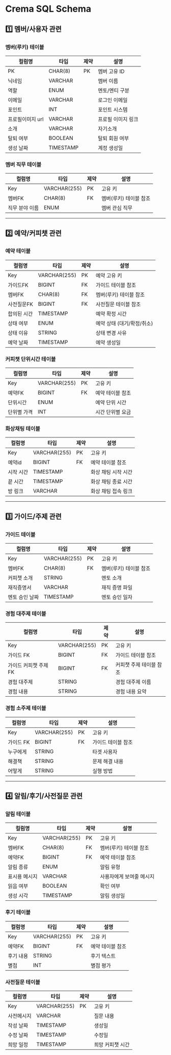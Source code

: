 # Crema SQL Schema

## 1️⃣ 멤버/사용자 관련

### 멤버(루키) 테이블
| 컬럼명 | 타입 | 제약 | 설명 |
|--------|------|------|------|
| PK | CHAR(8) | PK | 멤버 고유 ID |
| 닉네임 | VARCHAR |  | 멤버 이름 |
| 역할 | ENUM |  | 멘토/멘티 구분 |
| 이메일 | VARCHAR |  | 로그인 이메일 |
| 포인트 | INT |  | 포인트 시스템 |
| 프로필이미지 url | VARCHAR |  | 프로필 이미지 링크 |
| 소개 | VARCHAR |  | 자기소개 |
| 탈퇴 여부 | BOOLEAN |  | 탈퇴 회원 여부 |
| 생성 날짜 | TIMESTAMP |  | 계정 생성일 |

### 멤버 직무 테이블
| 컬럼명 | 타입 | 제약 | 설명 |
|--------|------|------|------|
| Key | VARCHAR(255) | PK | 고유 키 |
| 멤버FK | CHAR(8) | FK | 멤버(루키) 테이블 참조 |
| 직무 분야 이름 | ENUM |  | 멤버 관심 직무 |

---

## 2️⃣ 예약/커피챗 관련

### 예약 테이블
| 컬럼명 | 타입 | 제약 | 설명 |
|--------|------|------|------|
| Key | VARCHAR(255) | PK | 예약 고유 키 |
| 가이드FK | BIGINT | FK | 가이드 테이블 참조 |
| 멤버FK | CHAR(8) | FK | 멤버(루키) 테이블 참조 |
| 사전질문FK | BIGINT | FK | 사전질문 테이블 참조 |
| 합의된 시간 | TIMESTAMP |  | 예약 확정 시간 |
| 상태 여부 | ENUM |  | 예약 상태 (대기/확정/취소) |
| 상태 이유 | STRING |  | 상태 변경 사유 |
| 예약 날짜 | TIMESTAMP |  | 예약 생성일 |

### 커피챗 단위시간 테이블
| 컬럼명 | 타입 | 제약 | 설명 |
|--------|------|------|------|
| Key | VARCHAR(255) | PK | 고유 키 |
| 예약FK | BIGINT | FK | 예약 테이블 참조 |
| 단위시간 | ENUM |  | 예약 단위 시간 |
| 단위별 가격 | INT |  | 시간 단위별 요금 |

### 화상채팅 테이블
| 컬럼명 | 타입 | 제약 | 설명 |
|--------|------|------|------|
| Key | VARCHAR(255) | PK | 고유 키 |
| 예약id | BIGINT | FK | 예약 테이블 참조 |
| 시작 시간 | TIMESTAMP |  | 화상 채팅 시작 시간 |
| 끝 시간 | TIMESTAMP |  | 화상 채팅 종료 시간 |
| 방 링크 | VARCHAR |  | 화상 채팅 접속 링크 |

---

## 3️⃣ 가이드/주제 관련

### 가이드 테이블
| 컬럼명 | 타입 | 제약 | 설명 |
|--------|------|------|------|
| Key | VARCHAR(255) | PK | 고유 키 |
| 멤버FK | CHAR(8) | FK | 멤버(루키) 테이블 참조 |
| 커피챗 소개 | STRING |  | 멘토 소개 |
| 재직증명서 | VARCHAR |  | 재직 증명 파일 |
| 멘토 승인 날짜 | TIMESTAMP |  | 멘토 승인 일자 |

### 경험 대주제 테이블
| 컬럼명 | 타입 | 제약 | 설명 |
|--------|------|------|------|
| Key | VARCHAR(255) | PK | 고유 키 |
| 가이드 FK | BIGINT | FK | 가이드 테이블 참조 |
| 가이드 커피챗 주제 FK | BIGINT | FK | 커피챗 주제 테이블 참조 |
| 경험 대주제 | STRING |  | 경험 대주제 이름 |
| 경험 내용 | STRING |  | 경험 내용 요약 |

### 경험 소주제 테이블
| 컬럼명 | 타입 | 제약 | 설명 |
|--------|------|------|------|
| Key | VARCHAR(255) | PK | 고유 키 |
| 가이드 FK | BIGINT | FK | 가이드 테이블 참조 |
| 누구에게 | STRING |  | 타겟 사용자 |
| 해결책 | STRING |  | 문제 해결 내용 |
| 어떻게 | STRING |  | 실행 방법 |

---

## 4️⃣ 알림/후기/사전질문 관련

### 알림 테이블
| 컬럼명 | 타입 | 제약 | 설명 |
|--------|------|------|------|
| Key | VARCHAR(255) | PK | 고유 키 |
| 멤버FK | CHAR(8) | FK | 멤버(루키) 테이블 참조 |
| 예약FK | BIGINT | FK | 예약 테이블 참조 |
| 알림 종류 | ENUM |  | 알림 유형 |
| 표시용 메시지 | VARCHAR |  | 사용자에게 보여줄 메시지 |
| 읽음 여부 | BOOLEAN |  | 확인 여부 |
| 생성 시각 | TIMESTAMP |  | 알림 생성일 |

### 후기 테이블
| 컬럼명 | 타입 | 제약 | 설명 |
|--------|------|------|------|
| Key | VARCHAR(255) | PK | 고유 키 |
| 예약FK | BIGINT | FK | 예약 테이블 참조 |
| 후기 내용 | STRING |  | 후기 텍스트 |
| 별점 | INT |  | 별점 평가 |

### 사전질문 테이블
| 컬럼명 | 타입 | 제약 | 설명 |
|--------|------|------|------|
| Key | VARCHAR(255) | PK | 고유 키 |
| 사전메시지 | VARCHAR |  | 질문 내용 |
| 작성 날짜 | TIMESTAMP |  | 생성일 |
| 수정 날짜 | TIMESTAMP |  | 수정일 |
| 희망 일정 | TIMESTAMP |  | 희망 커피챗 시간 |
